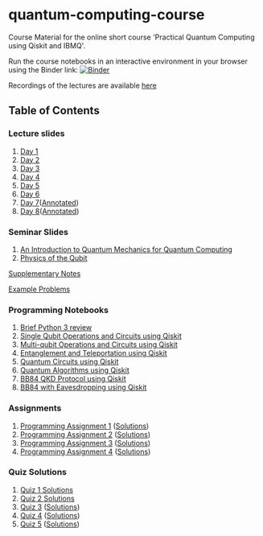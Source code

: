 # quantum-computing-course 
Course Material for the online short course 'Practical Quantum Computing using Qiskit and IBMQ'.

Run the course notebooks in an interactive environment in your browser using the Binder link:
[![Binder](https://mybinder.org/badge_logo.svg)](https://mybinder.org/v2/gh/deadbeatfour/qc_env/main?urlpath=git-pull%3Frepo%3Dhttps%253A%252F%252Fgithub.com%252Fdeadbeatfour%252Fquantum-computing-course%26urlpath%3Dlab%252Ftree%252Fquantum-computing-course%252F%26branch%3Dmaster)

Recordings of the lectures are available [here](https://www.youtube.com/playlist?list=PLyEHBEYaB52XCMH9mMHo5MAzGcZkcdVGB)

## Table of Contents

### Lecture slides
1. [Day 1](lecture_slides/day1.pdf)
2. [Day 2](lecture_slides/day2.pdf)
3. [Day 3](lecture_slides/day3.pdf)
4. [Day 4](lecture_slides/day4.pdf)
5. [Day 5](lecture_slides/day5.pdf)
6. [Day 6](lecture_slides/day6.pdf)
7. [Day 7](lecture_slides/day7.pdf)([Annotated](lecture_slides/day7_annotated.pdf))
8. [Day 8](lecture_slides/day8.pdf)([Annotated](lecture_slides/day8_annotated.pdf))

### Seminar Slides
1. [An Introduction to Quantum Mechanics for Quantum Computing](lecture_slides/seminar.pdf)
2. [Physics of the Qubit](lecture_slides/seminar2.pdf)

[Supplementary Notes](lecture_slides/supplementary_notes.pdf)

[Example Problems](lecture_slides/example_problems.pdf)

### Programming Notebooks
1. [Brief Python 3 review](notebooks/intro_python.ipynb)
2. [Single Qubit Operations and Circuits using Qiskit](notebooks/single_qubit.ipynb)
3. [Multi-qubit Operations and Circuits using Qiskit](notebooks/multi_qubit.ipynb)
4. [Entanglement and Teleportation using Qiskit](notebooks/teleportation.ipynb)
5. [Quantum Circuits using Qiskit](notebooks/quantum_circuits.ipynb)
6. [Quantum Algorithms using Qiskit](notebooks/algorithms.ipynb)
7. [BB84 QKD Protocol using Qiskit](notebooks/BB84.ipynb)
8. [BB84 with Eavesdropping using Qiskit](notebooks/BB84_eavesdropping.ipynb)


### Assignments

1. [Programming Assignment 1](assignments/assignment1.ipynb) ([Solutions](assignments/assignment1_solutions.ipynb))
2. [Programming Assignment 2](assignments/assignment2.ipynb) ([Solutions](assignments/assignment2_solutions.ipynb))
3. [Programming Assignment 3](assignments/assignment3.ipynb) ([Solutions](assignments/assignment3_solutions.ipynb))
4. [Programming Assignment 4](assignments/assignment4.ipynb) ([Solutions](assignments/assignment4_solutions.ipynb))

### Quiz Solutions

1. [Quiz 1 Solutions](assignments/quizzes/quiz1_solutions.pdf)
2. [Quiz 2 Solutions](assignments/quizzes/quiz2_solutions.pdf)
3. [Quiz 3](assignments/quizzes/quiz3.pdf) ([Solutions](assignments/quizzes/quiz3_solutions.pdf))
4. [Quiz 4](assignments/quizzes/quiz4.pdf) ([Solutions](assignments/quizzes/quiz4_solutions.pdf))
5. [Quiz 5](assignments/quizzes/quiz5.pdf) ([Solutions](assignments/quizzes/quiz5_solutions.pdf))

